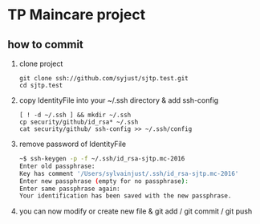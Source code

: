 # TP Maincare project

## how to commit

1. clone project

	```
	git clone ssh://github.com/syjust/sjtp.test.git
	cd sjtp.test
	```

2. copy IdentityFile into your ~/.ssh directory & add ssh-config

	```
	[ ! -d ~/.ssh ] && mkdir ~/.ssh
	cp security/github/id_rsa* ~/.ssh
	cat security/github/ ssh-config >> ~/.ssh/config
	```

3. remove password of IdentityFile

	```bash
	~$ ssh-keygen -p -f ~/.ssh/id_rsa-sjtp.mc-2016
	Enter old passphrase:
	Key has comment '/Users/sylvainjust/.ssh/id_rsa-sjtp.mc-2016'
	Enter new passphrase (empty for no passphrase):
	Enter same passphrase again:
	Your identification has been saved with the new passphrase.
	```

4. you can now modify or create new file & git add / git commit / git push
